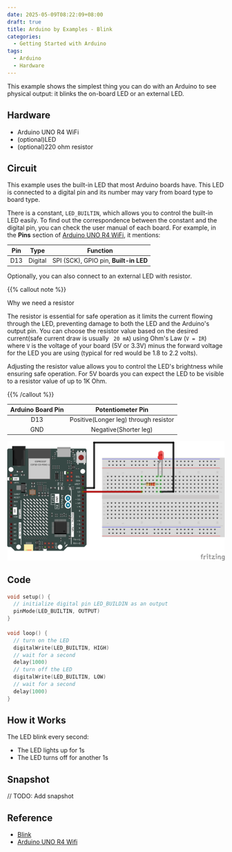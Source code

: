 ```yaml
---
date: 2025-05-09T08:22:09+08:00
draft: true
title: Arduino by Examples - Blink
categories: 
  - Getting Started with Arduino
tags:
  - Arduino
  - Hardware 
---
```

This example shows the simplest thing you can do with an Arduino to see physical output: it blinks the on-board LED or an external LED.

## Hardware
* Arduino UNO R4 WiFi
* (optional)LED
* (optional)220 ohm resistor

## Circuit
This example uses the built-in LED that most Arduino boards have. This LED is connected to a digital pin and its number may vary from board type to board type. 

There is a constant, `LED_BUILTIN`, which allows you to control the built-in LED easily. 
To find out the correspondence between the constant and the digital pin, you can check the user manual of each board.
For example, in the **Pins** section of [Arduino UNO R4 WiFi](https://docs.arduino.cc/tutorials/uno-r4-wifi/cheat-sheet/), it mentions:

|Pin|	Type|	Function|
|:-----:|:-----:|:-----:|
|D13	|Digital|	SPI (SCK), GPIO pin, **Built-in LED**|


Optionally, you can also connect to an external LED with resistor.

{{% callout note %}}
<div class="mt-1 font-semibold text-lg">Why we need a resistor</div>

The resistor is essential for safe operation as it limits the current flowing through the LED, preventing damage to both the LED and the Arduino's output pin. You can choose the resistor value based on the desired current(safe current draw is usually ` 20 mA`) using Ohm's Law (`V = IR`) where `V` is the voltage of your board (5V or 3.3V) minus the forward voltage for the LED you are using (typical for red would be 1.8 to 2.2 volts).

Adjusting the resistor value allows you to control the LED's brightness while ensuring safe operation. For 5V boards you can expect the LED to be visible to a resistor value of up to 1K Ohm.

{{% /callout %}}



<div class="flex flex-row gap-3"> 
<div class="flex-none">

|Arduino Board Pin|Potentiometer Pin|
|:----:|:----:|
| D13 | Positive(Longer leg) through resistor |
| GND | Negative(Shorter leg) |


</div>
<div class="flex-">

![circuit_bb](fritzing/circuit_bb.png)

</div>
</div>


## Code

```cpp
void setup() {
  // initialize digital pin LED_BUILDIN as an output
  pinMode(LED_BUILTIN, OUTPUT)
}

void loop() {
  // turn on the LED
  digitalWrite(LED_BUILTIN, HIGH)
  // wait for a second
  delay(1000)
  // turn off the LED
  digitalWrite(LED_BUILTIN, LOW)
  // wait for a second
  delay(1000)
}
```


## How it Works
The LED blink every second:
* The LED lights up for 1s
* The LED turns off for another 1s

## Snapshot
// TODO: Add snapshot

## Reference
* [Blink](https://docs.arduino.cc/built-in-examples/basics/Blink/)
* [Arduino UNO R4 Wifi](https://docs.arduino.cc/hardware/uno-r4-wifi/)

